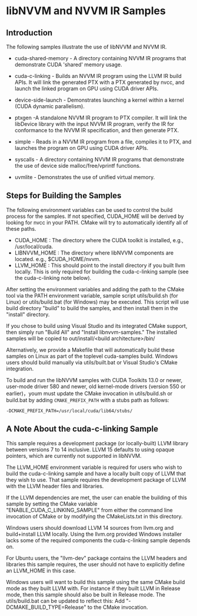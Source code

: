 libNVVM and NVVM IR Samples
===========================

Introduction
------------

The following samples illustrate the use of libNVVM and NVVM IR.

- cuda-shared-memory - A directory containing NVVM IR programs that demonstrate
  CUDA 'shared' memory usage.

- cuda-c-linking - Builds an NVVM IR program using the LLVM IR build APIs. It
  will link the generated PTX with a PTX generated by nvcc, and launch the
  linked program on GPU using CUDA driver APIs.

- device-side-launch - Demonstrates launching a kernel within a kernel (CUDA
  dynamic parallelism).

- ptxgen -A standalone NVVM IR program to PTX compiler. It will link the
  libDevice library with the input NVVM IR program, verify the IR for
  conformance to the NVVM IR specification, and then generate PTX.

- simple - Reads in a NVVM IR program from a file, compiles it to PTX, and
  launches the program on GPU using CUDA driver APIs.

- syscalls - A directory containing NVVM IR programs that demonstrate the use of
  device side malloc/free/vprintf functions.

- uvmlite - Demonstrates the use of unified virtual memory.

Steps for Building the Samples
------------------------------

The following environment variables can be used to control the build
process for the samples.  If not specified, CUDA_HOME will be derived by
looking for nvcc in your PATH.  CMake will try to automatically
identify all of these paths.

- CUDA_HOME    : The directory where the CUDA toolkit is installed,
               e.g., /usr/local/cuda.
- LIBNVVM_HOME : The directory where libNVVM components are located.
               e.g., $CUDA_HOME/nvvm.
- LLVM_HOME    : This should point to the install directory if you built llvm
               locally.  This is only required for building the cuda-c-linking
               sample (see the cuda-c-linking note below).

After setting the environment variables and adding the path to the CMake tool
via the PATH environment variable, sample script utils/build.sh (for Linux) or
utils/build.bat (for Windows) may be executed. This script will use build
directory "build" to build the samples, and then install them in the "install"
directory.

If you chose to build using Visual Studio and its integrated CMake support,
then simply run "Build All" and "Install libnvvm-samples."  The installed
samples will be copied to out/install/\<build architecture\>/bin/

Alternatively, we provide a Makefile that will automatically build these
samples on Linux as part of the toplevel cuda-samples build.  Windows users
should build manually via utils/built.bat or Visual Studio's CMake integration.

To build and run the libNVVM samples with CUDA Toolkits 13.0 or newer, user-mode
driver 580 and newer, old kernel-mode drivers (version 550 or earlier)，youm must
update the CMake invocation in utils/build.sh or build.bat by adding
`CMAKE_PREFIX_PATH` with a stubs path as follows:
```
-DCMAKE_PREFIX_PATH=/usr/local/cuda/lib64/stubs/
```

A Note About the cuda-c-linking Sample
--------------------------------------

This sample requires a development package (or locally-built) LLVM library
between versions 7 to 14 inclusive.  LLVM 15 defaults to using opaque pointers,
which are currently not supported in libNVVM.

The LLVM_HOME environment variable is required for users who wish to build the
cuda-c-linking sample and have a locally built copy of LLVM that they wish to
use.  That sample requires the development package of LLVM with the LLVM header
files and libraries.

If the LLVM dependencies are met, the user can enable the building of this
sample by setting the CMake variable "ENABLE_CUDA_C_LINKING_SAMPLE" from either
the command line invocation of CMake or by modifying the CMakeLists.txt in this
directory.

Windows users should download LLVM 14 sources from llvm.org and build+install
LLVM locally.  Using the llvm.org provided Windows installer lacks some of
the required components the cuda-c-linking sample depends on.

For Ubuntu users, the "llvm-dev" package contains the LLVM headers and libraries
this sample requires, the user should not have to explicitly define an LLVM_HOME
in this case.

Windows users will want to build this sample using the same CMake build mode
as they built LLVM with.  For instance if they built LLVM in Release mode,
then this sample should also be built in Release mode. The utils/build.bat can
be updated to reflect this: Add "-DCMAKE_BUILD_TYPE=Release" to the CMake
invocation.
